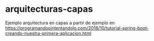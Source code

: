 # arquitecturas-capas
Ejemplo arquitectura en capas a partir de ejemplo en https://programandoointentandolo.com/2018/10/tutorial-spring-boot-creando-nuestra-primera-aplicacion.html
